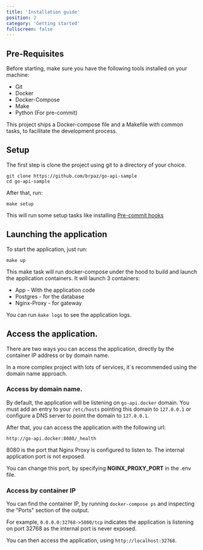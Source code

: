 ```yaml
---
title: 'Installation guide'
position: 2
category: 'Getting started'
fullscreen: false
---
```


## Pre-Requisites

Before starting, make sure you have the following tools installed on your machine:

* Git
* Docker
* Docker-Compose
* Make
* Python (For pre-commit)

This project ships a Docker-compose file and a Makefile with common tasks, to facilitate the development process.

## Setup

The first step is clone the project using git to a directory of your choice.

```shell script
git clone https://github.com/brpaz/go-api-sample
cd go-api-sample
```

After that, run:

```shell script
make setup
```

This will run some setup tasks like installing [Pre-commit hooks](https://pre-commit.com)

## Launching the application

To start the application, just run:

```shell script
make up
```

This make task will run docker-compose under the hood to build and launch the application containers. It will launch 3 containers:

* App - With the application code
* Postgres - for the database
* Nginx-Proxy - for gateway

You can run `m̀ake logs` to see the application logs.

## Access the application.

There are two ways you can access the application, directly by the container IP address or by domain name.

In a more complex project with lots of services, it´s recommended using the domain name approach.

### Access by domain name.

By default, the application will be listening on `go-api.docker` domain.
You must add an entry to your `/etc/hosts` pointing this domain to `127.0.0.1`  or configure a DNS server to
point the domain to `127.0.0.1`.

After that, you can access the application with the following url:

```http://go-api.docker:8080/_health```

<alert>
8080 is the port that Nginx Proxy is configured to listen to. The internal application port is not exposed.

You can change this port, by specifying **NGINX_PROXY_PORT** in the .env file.

</alert>

### Access by container IP

You can find the container IP, by running `docker-compose ps` and inspecting the "Ports" section of the output.

For example, `0.0.0.0:32768->5000/tcp` indicates the application is listening on port 32768 as the internal port is never exposed.

You can then access the application, using `http://localhost:32768`.
